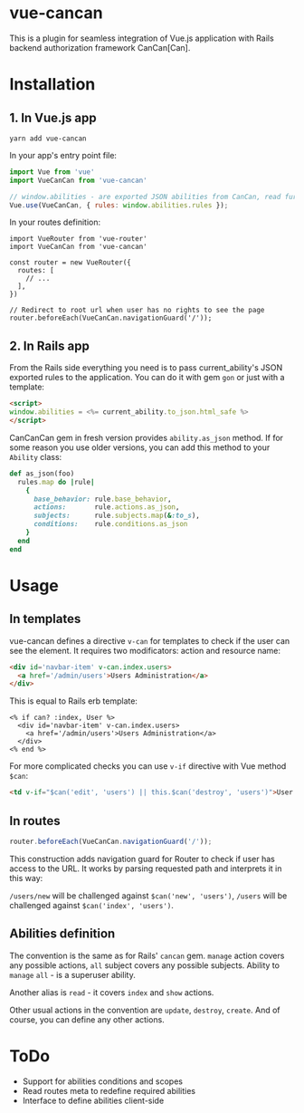 # vue-cancan

This is a plugin for seamless integration of Vue.js application with Rails backend authorization framework CanCan[Can].

# Installation

## 1. In Vue.js app

```
yarn add vue-cancan
```

In your app's entry point file:

```javascript
import Vue from 'vue'
import VueCanCan from 'vue-cancan'

// window.abilities - are exported JSON abilities from CanCan, read further.
Vue.use(VueCanCan, { rules: window.abilities.rules });
```

In your routes definition:

```javascript:
import VueRouter from 'vue-router'
import VueCanCan from 'vue-cancan'

const router = new VueRouter({
  routes: [
    // ...
  ],
})

// Redirect to root url when user has no rights to see the page
router.beforeEach(VueCanCan.navigationGuard('/'));
```

## 2. In Rails app

From the Rails side everything you need is to pass current_ability's JSON exported rules to the application. You can do it with gem `gon` or just with a template:

```html
<script>
window.abilities = <%= current_ability.to_json.html_safe %>
</script>
```

CanCanCan gem in fresh version provides `ability.as_json` method. If for some reason you use older versions, you can add this method to your `Ability` class:

```ruby
def as_json(foo)
  rules.map do |rule|
    {
      base_behavior: rule.base_behavior,
      actions:       rule.actions.as_json,
      subjects:      rule.subjects.map(&:to_s),
      conditions:    rule.conditions.as_json
    }
  end
end
```
# Usage

## In templates

vue-cancan defines a directive `v-can` for templates to check if the user can see the element. It requires two modificators: action and resource name:

```html
<div id='navbar-item' v-can.index.users>
  <a href='/admin/users'>Users Administration</a>
</div>
```

This is equal to Rails erb template:

```
<% if can? :index, User %>
  <div id='navbar-item' v-can.index.users>
    <a href='/admin/users'>Users Administration</a>
  </div>
<% end %>
```

For more complicated checks you can use `v-if` directive with Vue method `$can`:

```html
<td v-if="$can('edit', 'users') || this.$can('destroy', 'users')">User operations</td>
```

## In routes

```javascript
router.beforeEach(VueCanCan.navigationGuard('/'));
```

This construction adds navigation guard for Router to check if user has access to the URL. It works by parsing requested path and interprets it in this way:

`/users/new` will be challenged against `$can('new', 'users')`, `/users` will be challenged against `$can('index', 'users')`.

## Abilities definition

The convention is the same as for Rails' `cancan` gem. `manage` action covers any possible actions, `all` subject covers any possible subjects. Ability to `manage` `all` - is a superuser ability.

Another alias is `read` - it covers `index` and `show` actions.

Other usual actions in the convention are `update`, `destroy`, `create`. And of course, you can define any other actions.

# ToDo

- Support for abilities conditions and scopes
- Read routes meta to redefine required abilities
- Interface to define abilities client-side
